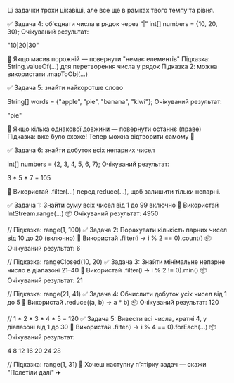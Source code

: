 Ці задачки трохи цікавіші, але все ще в рамках твого темпу та рівня.

✅ Задача 4: об'єднати числа в рядок через “|”
int[] numbers = {10, 20, 30};
Очікуваний результат:

"10|20|30"

🧠 Якщо масив порожній — повернути "немає елементів"
Підказка: String.valueOf(...) для перетворення числа у рядок
Підказка 2: можна використати .mapToObj(...)

✅ Задача 5: знайти найкоротше слово

String[] words = {"apple", "pie", "banana", "kiwi"};
Очікуваний результат:

"pie"

🧠 Якщо кілька однакової довжини — повернути останнє (праве)
Підказка: вже було схоже! Тепер можна відтворити самому 💪

✅ Задача 6: знайти добуток всіх непарних чисел

int[] numbers = {2, 3, 4, 5, 6, 7};
Очікуваний результат:

3 * 5 * 7 = 105

🧠 Використай .filter(...) перед reduce(...), 
щоб залишити тільки непарні.



✅ Задача 1: Знайти суму всіх чисел від 1 до 99 включно
🧠 Використай IntStream.range(...)
📦 Очікуваний результат: 4950

// Підказка: range(1, 100)
✅ Задача 2: Порахувати кількість парних чисел від 10 до 20 (включно)
🧠 Використай .filter(i -> i % 2 == 0).count()
📦 Очікуваний результат: 6

// Підказка: rangeClosed(10, 20)
✅ Задача 3: Знайти мінімальне непарне число в діапазоні 21–40
🧠 Використай .filter(i -> i % 2 != 0).min()
📦 Очікуваний результат: 21

// Підказка: range(21, 41)
✅ Задача 4: Обчислити добуток усіх чисел від 1 до 5
🧠 Використай .reduce((a, b) -> a * b)
📦 Очікуваний результат: 120

// 1 * 2 * 3 * 4 * 5 = 120
✅ Задача 5: Вивести всі числа, кратні 4, у діапазоні від 1 до 30
🧠 Використай .filter(i -> i % 4 == 0).forEach(...)
📦 Очікуваний результат:

4
8
12
16
20
24
28

// Підказка: range(1, 31)
🔄 Хочеш наступну п’ятірку задач — скажи "Полетіли далі" ✈️